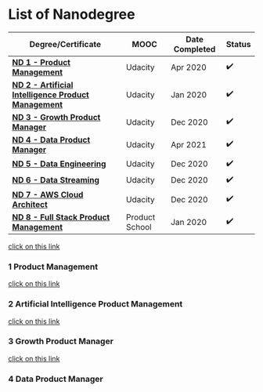 # List of Nanodegree

Degree/Certificate | MOOC | Date Completed | Status |
------------ | ------------- | -------------------- | -------------------- |
**[ND 1 - Product Management](1_Product_Management)**  | Udacity | Apr 2020 | :heavy_check_mark:
**[ND 2 - Artificial Intelligence Product Management](2_Artificial_Intelligence_Product_Management)**  | Udacity | Jan 2020 | :heavy_check_mark:
**[ND 3 - Growth Product Manager](3_Growth_Product_Manager)** | Udacity | Dec 2020| :heavy_check_mark:
**[ND 4 - Data Product Manager](4_Data_Product_Manager)**| Udacity | Apr 2021 | :heavy_check_mark:
**[ND 5 - Data Engineering](5_Data_Engineering)**| Udacity | Dec 2020 | :heavy_check_mark:
**[ND 6 - Data Streaming](6_Data_Streaming)**| Udacity | Dec 2020 | :heavy_check_mark:
**[ND 7 - AWS Cloud Architect](7_AWS_Cloud_Architect)**| Udacity | Dec 2020 | :heavy_check_mark:
**[ND 8 - Full Stack Product Management](8_Full_Stack_Product_Management)**| Product School | Jan 2020 | :heavy_check_mark:

[click on this link](#1_Product_Management)

### 1 Product Management

[click on this link](#2_Artificial_Intelligence_Product_Management)

### 2 Artificial Intelligence Product Management

[click on this link](#3_Growth_Product_Manager)

### 3 Growth Product Manager

[click on this link](#4_Data_Product_Manager)

### 4 Data Product Manager
